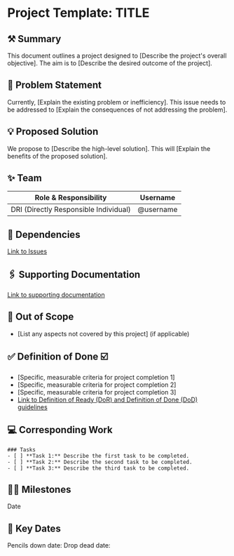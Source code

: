 # Project Template: TITLE

<!-- 
This template is designed to help Technical Program/Project Managers streamline the process for incoming requests. Fill out each section with relevant information. Sections within angle brackets (like this one) are instructions and should be removed before submission.
-->

## ⚒️ Summary
This document outlines a project designed to [Describe the project's overall objective]. The aim is to [Describe the desired outcome of the project].

## 🚩 Problem Statement
Currently, [Explain the existing problem or inefficiency]. This issue needs to be addressed to [Explain the consequences of not addressing the problem].

## 💡 Proposed Solution
We propose to [Describe the high-level solution]. This will [Explain the benefits of the proposed solution].

## ✨ Team

<!-- List the team members involved and their roles. -->
| Role & Responsibility | Username |
|--|--|
| DRI (Directly Responsible Individual) | @username |

## 🔧 Dependencies

<!-- List any dependencies related to the project. -->
[Link to Issues](#)

## 🖇 Supporting Documentation

<!-- Provide links to any supporting documentation. -->
[Link to supporting documentation](#)

## 🚫 Out of Scope
- [List any aspects not covered by this project] (if applicable)

## ✅ Definition of Done ☑️
- [Specific, measurable criteria for project completion 1]
- [Specific, measurable criteria for project completion 2]
- [Specific, measurable criteria for project completion 3]
- [Link to Definition of Ready (DoR) and Definition of Done (DoD) guidelines](https://github.com/Atheneowski/Atheneowski/blob/main/DoR%26DoD.md) 

## 💻 Corresponding Work

<!-- List the tasks to be completed as part of this project. -->
```[tasklist]
### Tasks
- [ ] **Task 1:** Describe the first task to be completed.
- [ ] **Task 2:** Describe the second task to be completed.
- [ ] **Task 3:** Describe the third task to be completed.
```

## 🧗‍♂️ Milestones
Date 

## 📅 Key Dates
Pencils down date:
Drop dead date: 
